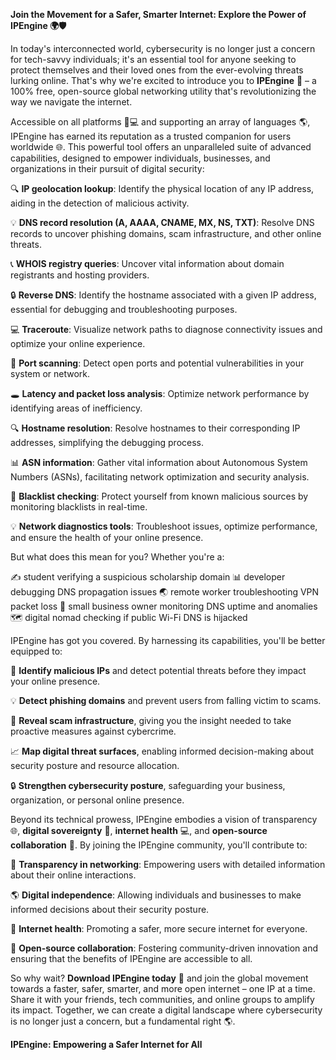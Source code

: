 **Join the Movement for a Safer, Smarter Internet: Explore the Power of IPEngine 🌍🛡️**

In today's interconnected world, cybersecurity is no longer just a concern for tech-savvy individuals; it's an essential tool for anyone seeking to protect themselves and their loved ones from the ever-evolving threats lurking online. That's why we're excited to introduce you to **IPEngine** 🚀 – a 100% free, open-source global networking utility that's revolutionizing the way we navigate the internet.

Accessible on all platforms 📱💻 and supporting an array of languages 🌎, IPEngine has earned its reputation as a trusted companion for users worldwide 🌐. This powerful tool offers an unparalleled suite of advanced capabilities, designed to empower individuals, businesses, and organizations in their pursuit of digital security:

🔍 **IP geolocation lookup**: Identify the physical location of any IP address, aiding in the detection of malicious activity.

💡 **DNS record resolution (A, AAAA, CNAME, MX, NS, TXT)**: Resolve DNS records to uncover phishing domains, scam infrastructure, and other online threats.

📞 **WHOIS registry queries**: Uncover vital information about domain registrants and hosting providers.

🔒 **Reverse DNS**: Identify the hostname associated with a given IP address, essential for debugging and troubleshooting purposes.

💻 **Traceroute**: Visualize network paths to diagnose connectivity issues and optimize your online experience.

🚨 **Port scanning**: Detect open ports and potential vulnerabilities in your system or network.

🕳️ **Latency and packet loss analysis**: Optimize network performance by identifying areas of inefficiency.

🔍 **Hostname resolution**: Resolve hostnames to their corresponding IP addresses, simplifying the debugging process.

📊 **ASN information**: Gather vital information about Autonomous System Numbers (ASNs), facilitating network optimization and security analysis.

🚫 **Blacklist checking**: Protect yourself from known malicious sources by monitoring blacklists in real-time.

💡 **Network diagnostics tools**: Troubleshoot issues, optimize performance, and ensure the health of your online presence.

But what does this mean for you? Whether you're a:

✍️ student verifying a suspicious scholarship domain
📊 developer debugging DNS propagation issues
🌏 remote worker troubleshooting VPN packet loss
💼 small business owner monitoring DNS uptime and anomalies
🗺️ digital nomad checking if public Wi-Fi DNS is hijacked

IPEngine has got you covered. By harnessing its capabilities, you'll be better equipped to:

🚀 **Identify malicious IPs** and detect potential threats before they impact your online presence.

💡 **Detect phishing domains** and prevent users from falling victim to scams.

👮 **Reveal scam infrastructure**, giving you the insight needed to take proactive measures against cybercrime.

📈 **Map digital threat surfaces**, enabling informed decision-making about security posture and resource allocation.

🔒 **Strengthen cybersecurity posture**, safeguarding your business, organization, or personal online presence.

Beyond its technical prowess, IPEngine embodies a vision of transparency 🌐, **digital sovereignty** 🔑, **internet health** 💻, and **open-source collaboration** 🤝. By joining the IPEngine community, you'll contribute to:

💬 **Transparency in networking**: Empowering users with detailed information about their online interactions.

🌎 **Digital independence**: Allowing individuals and businesses to make informed decisions about their security posture.

📡 **Internet health**: Promoting a safer, more secure internet for everyone.

🤝 **Open-source collaboration**: Fostering community-driven innovation and ensuring that the benefits of IPEngine are accessible to all.

So why wait? **Download IPEngine today** 🚀 and join the global movement towards a faster, safer, smarter, and more open internet – one IP at a time. Share it with your friends, tech communities, and online groups to amplify its impact. Together, we can create a digital landscape where cybersecurity is no longer just a concern, but a fundamental right 🌎.

**IPEngine: Empowering a Safer Internet for All**